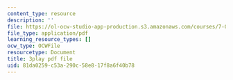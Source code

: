 ```yaml
---
content_type: resource
description: ''
file: https://ol-ocw-studio-app-production.s3.amazonaws.com/courses/7-01sc-fundamentals-of-biology-fall-2011/81da0259c53a290c58e817f8a6f40b78_0ZxeQqtAVl0.pdf
file_type: application/pdf
learning_resource_types: []
ocw_type: OCWFile
resourcetype: Document
title: 3play pdf file
uid: 81da0259-c53a-290c-58e8-17f8a6f40b78
---
```

